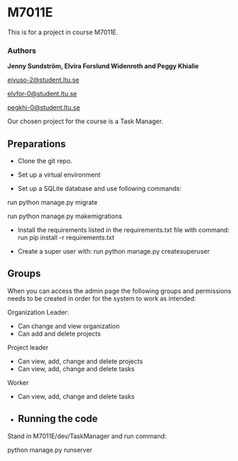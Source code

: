 # M7011E
This is for a project in course M7011E. 

### Authors
**Jenny Sundström, Elvira Forslund Widenroth and Peggy Khialie**

ejyuso-2@student.ltu.se 

elvfor-0@student.ltu.se 

pegkhi-0@student.ltu.se

Our chosen project for the course is a Task Manager.


## Preparations

- Clone the git repo.

- Set up a virtual environment 

- Set up a SQLite database and use following commands:
  
run python manage.py migrate

run python manage.py makemigrations

- Install the requirements listed in the requirements.txt file with command:
run pip install -r requirements.txt

- Create a super user with:
run python manage.py createsuperuser 

## Groups

When you can access the admin page the following groups and permissions needs to be created in order for the system to work as intended:

Organization Leader:
- Can change and view organization
- Can add and delete projects


Project leader
- Can view, add, change and delete projects
- Can view, add, change and delete tasks


Worker
- Can view, add, change and delete tasks

- ## Running the code

Stand in M7011E/dev/TaskManager and run command:

python manage.py runserver







